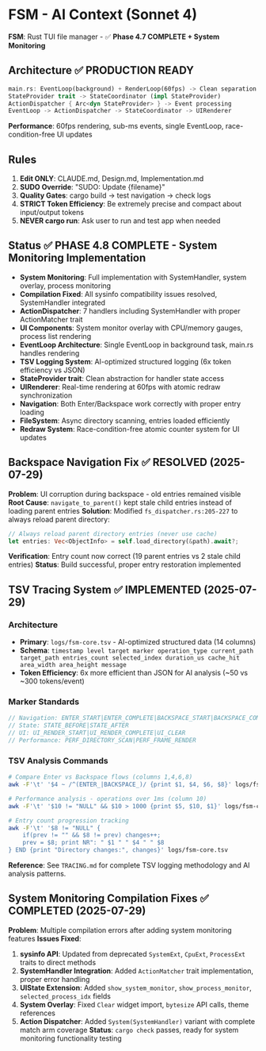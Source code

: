 # FSM - AI Context (Sonnet 4)
**FSM**: Rust TUI file manager - ✅ **Phase 4.7 COMPLETE + System Monitoring**

## Architecture ✅ PRODUCTION READY
```rust
main.rs: EventLoop(background) + RenderLoop(60fps) -> Clean separation
StateProvider trait -> StateCoordinator (impl StateProvider)
ActionDispatcher { Arc<dyn StateProvider> } -> Event processing
EventLoop -> ActionDispatcher -> StateCoordinator -> UIRenderer
```
**Performance**: 60fps rendering, sub-ms events, single EventLoop, race-condition-free UI updates

## Rules
1. **Edit ONLY**: CLAUDE.md, Design.md, Implementation.md  
2. **SUDO Override**: "SUDO: Update {filename}"  
3. **Quality Gates**: cargo build → test navigation → check logs
4. **STRICT Token Efficiency**: Be extremely precise and compact about input/output tokens
5. **NEVER cargo run**: Ask user to run and test app when needed

## Status ✅ PHASE 4.8 COMPLETE - System Monitoring Implementation
- **System Monitoring**: Full implementation with SystemHandler, system overlay, process monitoring
- **Compilation Fixed**: All sysinfo compatibility issues resolved, SystemHandler integrated
- **ActionDispatcher**: 7 handlers including SystemHandler with proper ActionMatcher trait
- **UI Components**: System monitor overlay with CPU/memory gauges, process list rendering
- **EventLoop Architecture**: Single EventLoop in background task, main.rs handles rendering
- **TSV Logging System**: AI-optimized structured logging (6x token efficiency vs JSON)
- **StateProvider trait**: Clean abstraction for handler state access
- **UIRenderer**: Real-time rendering at 60fps with atomic redraw synchronization
- **Navigation**: Both Enter/Backspace work correctly with proper entry loading
- **FileSystem**: Async directory scanning, entries loaded efficiently
- **Redraw System**: Race-condition-free atomic counter system for UI updates

## Backspace Navigation Fix ✅ RESOLVED (2025-07-29)
**Problem**: UI corruption during backspace - old entries remained visible
**Root Cause**: `navigate_to_parent()` kept stale child entries instead of loading parent entries
**Solution**: Modified `fs_dispatcher.rs:205-227` to always reload parent directory:
```rust
// Always reload parent directory entries (never use cache)
let entries: Vec<ObjectInfo> = self.load_directory(&path).await?;
```
**Verification**: Entry count now correct (19 parent entries vs 2 stale child entries)
**Status**: Build successful, proper entry restoration implemented

## TSV Tracing System ✅ IMPLEMENTED (2025-07-29)

### Architecture
- **Primary**: `logs/fsm-core.tsv` - AI-optimized structured data (14 columns)
- **Schema**: `timestamp level target marker operation_type current_path target_path entries_count selected_index duration_us cache_hit area_width area_height message`
- **Token Efficiency**: 6x more efficient than JSON for AI analysis (~50 vs ~300 tokens/event)

### Marker Standards
```rust
// Navigation: ENTER_START|ENTER_COMPLETE|BACKSPACE_START|BACKSPACE_COMPLETE
// State: STATE_BEFORE|STATE_AFTER  
// UI: UI_RENDER_START|UI_RENDER_COMPLETE|UI_CLEAR
// Performance: PERF_DIRECTORY_SCAN|PERF_FRAME_RENDER
```

### TSV Analysis Commands
```bash
# Compare Enter vs Backspace flows (columns 1,4,6,8)
awk -F'\t' '$4 ~ /^(ENTER_|BACKSPACE_)/ {print $1, $4, $6, $8}' logs/fsm-core.tsv

# Performance analysis - operations over 1ms (column 10)
awk -F'\t' '$10 != "NULL" && $10 > 1000 {print $5, $10, $1}' logs/fsm-core.tsv

# Entry count progression tracking
awk -F'\t' '$8 != "NULL" {
    if(prev != "" && $8 != prev) changes++;
    prev = $8; print NR": " $1 " " $4 " " $8
} END {print "Directory changes:", changes}' logs/fsm-core.tsv
```

**Reference**: See `TRACING.md` for complete TSV logging methodology and AI analysis patterns.

## System Monitoring Compilation Fixes ✅ COMPLETED (2025-07-29)
**Problem**: Multiple compilation errors after adding system monitoring features
**Issues Fixed**:
1. **sysinfo API**: Updated from deprecated `SystemExt`, `CpuExt`, `ProcessExt` traits to direct methods
2. **SystemHandler Integration**: Added `ActionMatcher` trait implementation, proper error handling
3. **UIState Extension**: Added `show_system_monitor`, `show_process_monitor`, `selected_process_idx` fields
4. **System Overlay**: Fixed `Clear` widget import, `bytesize` API calls, theme references
5. **Action Dispatcher**: Added `System(SystemHandler)` variant with complete match arm coverage
**Status**: `cargo check` passes, ready for system monitoring functionality testing
